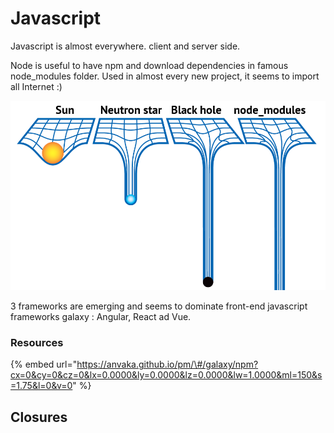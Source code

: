 # Javascript

Javascript is almost everywhere. client and server side. 

Node is useful to have npm and download dependencies in famous node\_modules folder. Used in almost every new project, it seems to import all Internet :\) 

![](../../../.gitbook/assets/blackhole-9623739.png)

3 frameworks are emerging and seems to dominate front-end javascript frameworks galaxy : Angular, React ad Vue.

### Resources

{% embed url="https://anvaka.github.io/pm/\#/galaxy/npm?cx=0&cy=0&cz=0&lx=0.0000&ly=0.0000&lz=0.0000&lw=1.0000&ml=150&s=1.75&l=0&v=0" %}

## Closures



